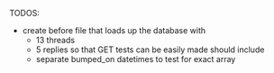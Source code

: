 TODOS:

- create before file that loads up the database with
  - 13 threads
  - 5 replies
    so that GET tests can be easily made
    should include
  - separate bumped_on datetimes to test for exact array
